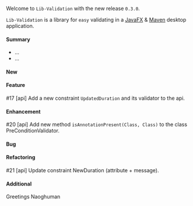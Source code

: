 Welcome to `Lib-Validation` with the new release `0.3.0`.

`Lib-Validation` is a library for `easy` validating in a [JavaFX] &amp; [Maven] 
desktop application.



#### Summary
* ...
* ...



#### New



#### Feature
#17 [api] Add a new constraint `UpdatedDuration` and its validator to the api.



#### Enhancement
#20 [api] Add new method `isAnnotationPresent(Class, Class)` to the class PreConditionValidator.



#### Bug



#### Refactoring
#21 [api] Update constraint NewDuration (attribute + message).



#### Additional



Greetings
Naoghuman



[//]: # (Issues which will be integrated in this release)



[//]: # (Links)
[JavaFX]:http://docs.oracle.com/javase/8/javase-clienttechnologies.htm
[Maven]:http://maven.apache.org/


